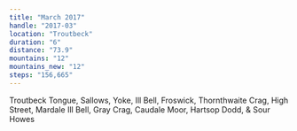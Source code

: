 ```yaml
---
title: "March 2017"
handle: "2017-03"
location: "Troutbeck"
duration: "6"
distance: "73.9"
mountains: "12"
mountains_new: "12"
steps: "156,665"
---
```


Troutbeck Tongue, Sallows, Yoke, Ill Bell, Froswick, Thornthwaite Crag, High Street, Mardale Ill Bell, Gray Crag, Caudale Moor, Hartsop Dodd, & Sour Howes